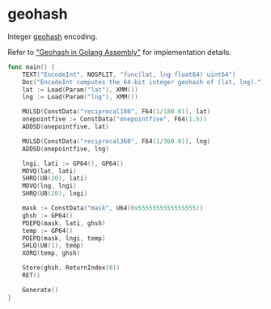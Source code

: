# geohash

Integer [geohash](https://en.wikipedia.org/wiki/Geohash) encoding.

Refer to ["Geohash in Golang Assembly"](https://mihailkirov.com/posts/geohash-assembly) for implementation details.

[embedmd]:# (asm.go /func main/ $)
```go
func main() {
	TEXT("EncodeInt", NOSPLIT, "func(lat, lng float64) uint64")
	Doc("EncodeInt computes the 64-bit integer geohash of (lat, lng).")
	lat := Load(Param("lat"), XMM())
	lng := Load(Param("lng"), XMM())

	MULSD(ConstData("reciprocal180", F64(1/180.0)), lat)
	onepointfive := ConstData("onepointfive", F64(1.5))
	ADDSD(onepointfive, lat)

	MULSD(ConstData("reciprocal360", F64(1/360.0)), lng)
	ADDSD(onepointfive, lng)

	lngi, lati := GP64(), GP64()
	MOVQ(lat, lati)
	SHRQ(U8(20), lati)
	MOVQ(lng, lngi)
	SHRQ(U8(20), lngi)

	mask := ConstData("mask", U64(0x5555555555555555))
	ghsh := GP64()
	PDEPQ(mask, lati, ghsh)
	temp := GP64()
	PDEPQ(mask, lngi, temp)
	SHLQ(U8(1), temp)
	XORQ(temp, ghsh)

	Store(ghsh, ReturnIndex(0))
	RET()

	Generate()
}
```
